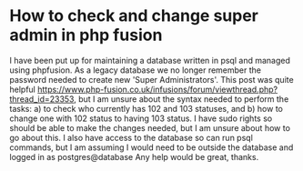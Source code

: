 
# How to check and change super admin in php fusion

I have been put up for maintaining a database written in psql and managed using phpfusion. As a legacy database we no longer remember the password needed to create new 'Super Administrators'. This post was quite helpful https://www.php-fusion.co.uk/infusions/forum/viewthread.php?thread_id=23353, but I am unsure about the syntax needed to perform the tasks: a) to check who currently has 102 and 103 statuses, and b) how to change one with 102 status to having 103 status.
I have sudo rights so should be able to make the changes needed, but I am unsure about how to go about this.
I also have access to the database so can run psql commands, but I am assuming I would need to be outside the database and logged in as postgres@database
Any help would be great, thanks.

        